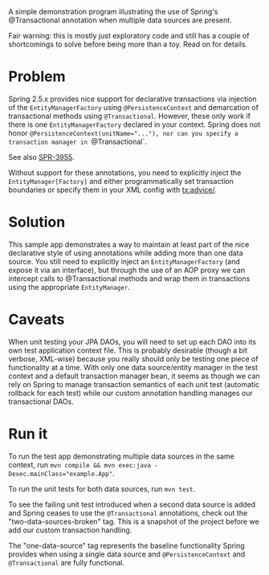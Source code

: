 A simple demonstration program illustrating the use of Spring's @Transactional
annotation when multiple data sources are present.

Fair warning: this is mostly just exploratory code and still has a couple of
shortcomings to solve before being more than a toy. Read on for details.

# Problem #
Spring 2.5.x provides nice support for declarative transactions via injection
of the `EntityManagerFactory` using `@PersistenceContext` and demarcation of
transactional methods using `@Transactional`. However, these only work if there
is one `EntityManagerFactory` declared in your context. Spring does not honor
`@PersistenceContext(unitName="..."), nor can you specify a transaction manager
 in `@Transactional`.

See also [SPR-3955](https://jira.springframework.org/browse/SPR-3955).

Without support for these annotations, you need to explicitly inject the
`EntityManager[Factory]` and either programmatically set transaction boundaries
or specify them in your XML config with <tx:advice/>.

# Solution #

This sample app demonstrates a way to maintain at least part of the nice
declarative style of using annotations while adding more than one data source.
You still need to explicitly inject an `EntityManagerFactory` (and expose it via
an interface), but through the use of an AOP proxy we can intercept calls to
@Transactional methods and wrap them in transactions using the appropriate
`EntityManager`.

# Caveats #

When unit testing your JPA DAOs, you will need to set up each DAO into its
own test application context file. This is probably desirable (though a bit
verbose, XML-wise) because you really should only be testing one piece of
functionality at a time. With only one data source/entity manager in the
test context and a default transaction manager bean, it seems as though we can
rely on Spring to manage transaction semantics of each unit test (automatic
rollback for each test) while our custom annotation handling manages our
transactional DAOs.

# Run it #

To run the test app demonstrating multiple data sources in the same context,
run `mvn compile && mvn exec:java -Dexec.mainClass="example.App"`.

To run the unit tests for both data sources, run `mvn test`.

To see the failing unit test introduced when a second data source is added and
Spring ceases to use the `@Transactional` annotations, check out the
"two-data-sources-broken" tag. This is a snapshot of the project before we add
our custom transaction handling.

The "one-data-source" tag represents the baseline functionality Spring provides
when using a single data source and `@PersistenceContext` and `@Transactional`
are fully functional.
